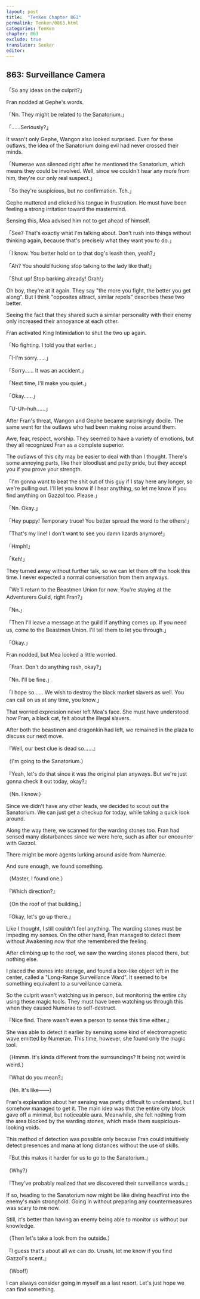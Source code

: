 ```yaml
---
layout: post
title:  "TenKen Chapter 863"
permalink: Tenken/0863.html
categories: TenKen
chapter: 863
exclude: true
translator: Seeker
editor: 
---
```

<h2>863: Surveillance Camera</h2>

「So any ideas on the culprit?」

Fran nodded at Gephe's words.

「Nn. They might be related to the Sanatorium.」

「……Seriously?」

It wasn't only Gephe, Wangon also looked surprised. Even for these outlaws, the idea of the Sanatorium doing evil had never crossed their minds.

「Numerae was silenced right after he mentioned the Sanatorium, which means they could be involved. Well, since we couldn't hear any more from him, they're our only real suspect.」

「So they're suspicious, but no confirmation. Tch.」

Gephe muttered and clicked his tongue in frustration. He must have been feeling a strong irritation toward the mastermind.

Sensing this, Mea advised him not to get ahead of himself.

「See? That's exactly what I'm talking about. Don't rush into things without thinking again, because that's precisely what they want you to do.」

「I know. You better hold on to that dog's leash then, yeah?」

「Ah? You should fucking stop talking to the lady like that!」

「Shut up! Stop barking already! Grah!」

Oh boy, they're at it again. They say "the more you fight, the better you get along". But I think "opposites attract, similar repels" describes these two better.

Seeing the fact that they shared such a similar personality with their enemy only increased their annoyance at each other.

Fran activated King Intimidation to shut the two up again.

「No fighting. I told you that earlier.」

「I-I'm sorry……」

「Sorry…… It was an accident.」

「Next time, I'll make you quiet.」

「Okay……」

「U-Uh-huh……」

After Fran's threat, Wangon and Gephe became surprisingly docile. The same went for the outlaws who had been making noise around them.

Awe, fear, respect, worship. They seemed to have a variety of emotions, but they all recognized Fran as a complete superior.

The outlaws of this city may be easier to deal with than I thought. There's some annoying parts, like their bloodlust and petty pride, but they accept you if you prove your strength.

「I'm gonna want to beat the shit out of this guy if I stay here any longer, so we're pulling out. I'll let you know if I hear anything, so let me know if you find anything on Gazzol too. Please.」

「Nn. Okay.」

「Hey puppy! Temporary truce! You better spread the word to the others!」

「That's my line! I don't want to see you damn lizards anymore!」

「Hmph!」

「Keh!」

They turned away without further talk, so we can let them off the hook this time. I never expected a normal conversation from them anyways.

「We'll return to the Beastmen Union for now. You're staying at the Adventurers Guild, right Fran?」

「Nn.」

「Then I'll leave a message at the guild if anything comes up. If you need us, come to the Beastmen Union. I'll tell them to let you through.」

「Okay.」

Fran nodded, but Mea looked a little worried.

「Fran. Don't do anything rash, okay?」

「Nn. I'll be fine.」

「I hope so…… We wish to destroy the black market slavers as well. You can call on us at any time, you know.」

That worried expression never left Mea's face. She must have understood how Fran, a black cat, felt about the illegal slavers.

After both the beastmen and dragonkin had left, we remained in the plaza to discuss our next move.

『Well, our best clue is dead so……』

（I'm going to the Sanatorium.）

『Yeah, let's do that since it was the original plan anyways. But we're just gonna check it out today, okay?』

（Nn. I know.）

Since we didn't have any other leads, we decided to scout out the Sanatorium. We can just get a checkup for today, while taking a quick look around.

Along the way there, we scanned for the warding stones too. Fran had sensed many disturbances since we were here, such as after our encounter with Gazzol.

There might be more agents lurking around aside from Numerae.

And sure enough, we found something.

（Master, I found one.）

『Which direction?』

（On the roof of that building.）

『Okay, let's go up there.』

Like I thought, I still couldn't feel anything. The warding stones must be impeding my senses. On the other hand, Fran managed to detect them without Awakening now that she remembered the feeling.

After climbing up to the roof, we saw the warding stones placed there, but nothing else.

I placed the stones into storage, and found a box-like object left in the center, called a "Long-Range Surveillance Ward". It seemed to be something equivalent to a surveillance camera.

So the culprit wasn't watching us in person, but monitoring the entire city using these magic tools. They must have been watching us through this when they caused Numerae to self-destruct.

『Nice find. There wasn't even a person to sense this time either.』

She was able to detect it earlier by sensing some kind of electromagnetic wave emitted by Numerae. This time, however, she found only the magic tool.

（Hmmm. It's kinda different from the surroundings? It being not weird is weird.）

『What do you mean?』

（Nn. It's like――）

Fran's explanation about her sensing was pretty difficult to understand, but I somehow managed to get it. The main idea was that the entire city block gave off a minimal, but noticeable aura. Meanwhile, she felt nothing from the area blocked by the warding stones, which made them suspicious-looking voids.

This method of detection was possible only because Fran could intuitively detect presences and mana at long distances without the use of skills.

『But this makes it harder for us to go to the Sanatorium.』

（Why?）

『They've probably realized that we discovered their surveillance wards.』

If so, heading to the Sanatorium now might be like diving headfirst into the enemy's main stronghold. Going in without preparing any countermeasures was scary to me now.

Still, it's better than having an enemy being able to monitor us without our knowledge.

（Then let's take a look from the outside.）

『I guess that's about all we can do. Urushi, let me know if you find Gazzol's scent.』

（Woof!）

I can always consider going in myself as a last resort. Let's just hope we can find something.



